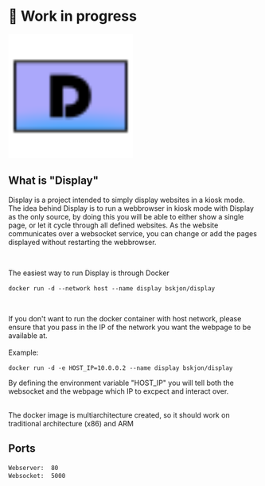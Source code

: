 # 🚧 Work in progress

<img src="Web/src/assets/display.svg" style="height: 250px;" />


## What is "Display"
Display is a project intended to simply display websites in a kiosk mode.
The idea behind Display is to run a webbrowser in kiosk mode with Display as the only source, by doing this you will be able to either show a single page, or let it cycle through all defined websites.
As the website communicates over a websocket service, you can change or add the pages displayed without restarting the webbrowser.

<br />

The easiest way to run Display is through Docker
```docker
docker run -d --network host --name display bskjon/display
```
<br/>

If you don't want to run the docker container with host network, please ensure that you pass in the IP of the network you want the webpage to be available at. 
<br/>
<br/>
Example:
```docker
docker run -d -e HOST_IP=10.0.0.2 --name display bskjon/display
```
By defining the environment variable "HOST_IP" you will tell both the websocket and the webpage which IP to excpect and interact over.

<br />
The docker image is multiarchitecture created, so it should work on traditional architecture (x86) and ARM

<br />

## Ports
```text
Webserver:  80
Websocket:  5000
```